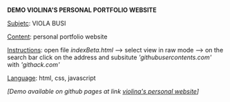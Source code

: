 **DEMO VIOLINA'S PERSONAL PORTFOLIO WEBSITE**

<ins>Subjetc</ins>: VIOLA BUSI

<ins>Content</ins>: personal portfolio website

<ins>Instructions</ins>: open file *indexBeta.html* --> select view in raw mode --> on the search bar click on the address and subsitute *'githubusercontents.com'* with *'githack.com'*

<ins>Language</ins>: html, css, javascript



*[Demo available on github pages at link [violina's personal website](https://raw.githack.com/NiccoBene00/violinaDemo.github.io/refs/heads/main/indexBeta.html)]*

